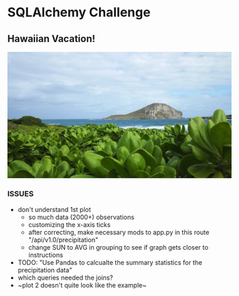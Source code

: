 # SQLAlchemy Challenge

## Hawaiian Vacation!

![Adobe free](https://github.com/ejbaq49/sqlalchemy-challenge/blob/master/Resources/negative-space-hawaii-water-plants-landscape-1062x598.jpg?raw=true)


### ISSUES
* don't understand 1st plot
  * so much data (2000+) observations
  * customizing the x-axis ticks
  * after correcting, make necessary mods to app.py in this route "/api/v1.0/precipitation"
  * change SUN to AVG in grouping to see if graph gets closer to instructions
* TODO: "Use Pandas to calcualte the summary statistics for the precipitation data"
* which queries needed the joins?
* ~plot 2 doesn't quite look like the example~

